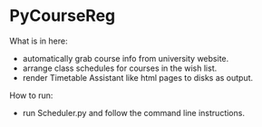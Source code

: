 PyCourseReg
===========

What is in here:
* automatically grab course info from university website.
* arrange class schedules for courses in the wish list.
* render Timetable Assistant like html pages to disks as output.

How to run:
* run Scheduler.py and follow the command line instructions.
